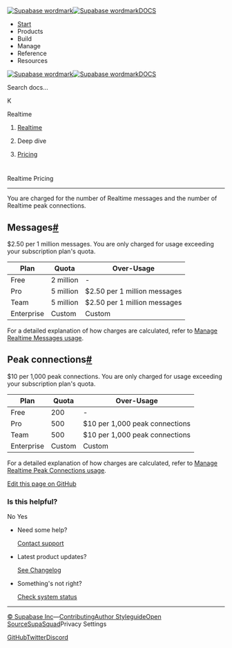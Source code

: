 [![Supabase wordmark](https://supabase.com/docs/_next/image?url=%2Fdocs%2Fsupabase-dark.svg&w=256&q=75&dpl=dpl_5BYG5BkQhU19GEfZfhcgAbeGcRQo)![Supabase wordmark](https://supabase.com/docs/_next/image?url=%2Fdocs%2Fsupabase-light.svg&w=256&q=75&dpl=dpl_5BYG5BkQhU19GEfZfhcgAbeGcRQo)DOCS](https://supabase.com/docs)

-   [Start](https://supabase.com/docs/guides/getting-started)
-   Products
-   Build
-   Manage
-   Reference
-   Resources

[![Supabase wordmark](https://supabase.com/docs/_next/image?url=%2Fdocs%2Fsupabase-dark.svg&w=256&q=75&dpl=dpl_5BYG5BkQhU19GEfZfhcgAbeGcRQo)![Supabase wordmark](https://supabase.com/docs/_next/image?url=%2Fdocs%2Fsupabase-light.svg&w=256&q=75&dpl=dpl_5BYG5BkQhU19GEfZfhcgAbeGcRQo)DOCS](https://supabase.com/docs)

Search docs...

K

Realtime

1.  [Realtime](https://supabase.com/docs/guides/realtime)

3.  Deep dive

5.  [Pricing](https://supabase.com/docs/guides/realtime/pricing)

# 

Realtime Pricing

* * *

You are charged for the number of Realtime messages and the number of Realtime peak connections.

## Messages[#](#messages)

$2.50 per 1 million messages. You are only charged for usage exceeding your subscription plan's quota.

| Plan | Quota | Over-Usage |
| --- | --- | --- |
| Free | 2 million | \- |
| Pro | 5 million | $2.50 per 1 million messages |
| Team | 5 million | $2.50 per 1 million messages |
| Enterprise | Custom | Custom |

For a detailed explanation of how charges are calculated, refer to [Manage Realtime Messages usage](https://supabase.com/docs/guides/platform/manage-your-usage/realtime-messages).

## Peak connections[#](#peak-connections)

$10 per 1,000 peak connections. You are only charged for usage exceeding your subscription plan's quota.

| Plan | Quota | Over-Usage |
| --- | --- | --- |
| Free | 200 | \- |
| Pro | 500 | $10 per 1,000 peak connections |
| Team | 500 | $10 per 1,000 peak connections |
| Enterprise | Custom | Custom |

For a detailed explanation of how charges are calculated, refer to [Manage Realtime Peak Connections usage](https://supabase.com/docs/guides/platform/manage-your-usage/realtime-peak-connections).

[Edit this page on GitHub](https://github.com/supabase/supabase/blob/master/apps/docs/content/guides/realtime/pricing.mdx)

### Is this helpful?

No Yes

-   Need some help?
    
    [Contact support](https://supabase.com/support)
-   Latest product updates?
    
    [See Changelog](https://supabase.com/changelog)
-   Something's not right?
    
    [Check system status](https://status.supabase.com/)

* * *

[© Supabase Inc](https://supabase.com/)—[Contributing](https://github.com/supabase/supabase/blob/master/apps/docs/DEVELOPERS.md)[Author Styleguide](https://github.com/supabase/supabase/blob/master/apps/docs/CONTRIBUTING.md)[Open Source](https://supabase.com/open-source)[SupaSquad](https://supabase.com/supasquad)Privacy Settings

[GitHub](https://github.com/supabase/supabase)[Twitter](https://twitter.com/supabase)[Discord](https://discord.supabase.com/)